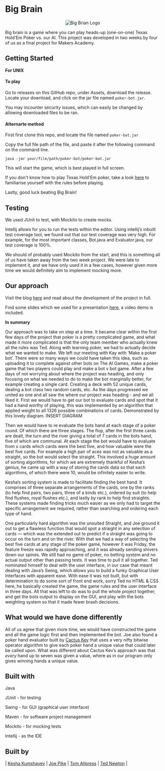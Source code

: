 # Big Brain

<p align="center">
  <img src="http://i63.tinypic.com/29pf4nk.jpg" alt="Big Brian Logo"/>
</p>

Big brain is a game where you can play heads-up (one-on-one) Texas Hold’Em Poker vs. our AI. This project was developed in two weeks by four of us as a final project for Makers Academy. 

## Getting Started

**For UNIX**

#### To play
Go to releases on this GitHub repo, under Assets, download the release. Locate your download, and click on the jar file named `poker-bot.jar`. 

You may incounter security issues, which can easily be changed by allowing downloaded files to be ran. 

#### Alternarte method

First first clone this repo, and locate the file named `poker-bot.jar`

Copy the full file path of the file, and paste it after the following command on the command line.  
```aidl
java -jar your/file/path/poker-bot/poker-bot.jar
```

This will start the game, which is best played in full screen. 

If you don't know how to play Texas Hold'Em poker, take a look [here](https://uk.pokernews.com/poker-rules/texas-holdem.htm) to familiarise yourself with the rules before playing. 

Lastly, good luck beating Big Brain!

## Testing

We used JUnit to test, with Mockito to create mocks.

Intellij allows for you to run the tests within the editor.
Using intellij’s inbuilt test coverage tool, we found out that our test coverage was very high. For example, for the most important classes, Bot.java and Evaluator.java, our test coverage is 100%.

We should of probably used Mockito from the start, and this is something all of us have taken away from the two week project. We were late to implement it, and we have only used it in a few cases, however given more time we would definitely aim to implement mocking more.

## Our approach

Visit the blog [here](https://pokerprogressioninjava.wordpress.com/) and read about the development of the project in full.

Find some slides which we used for a presentation [here](http://slides.com/newtdogg/deck#/), a video demo is included. 

**In summary**

Our approach was to take on step at a time. It became clear within the first few days of the project that poker is a pretty complicated game, and what made it more complicated is that the only team member who actually knew all the rules was Ted.
Along with learning poker, we had to actually decide what we wanted to make. We left our meeting with Kay with ‘Make a poker bot’. There were so many ways we could have taken this idea, such as uploading it to complete against other bots on The AI Games, make a poker game that two players could play and make a bot v bot game.
After a few days of not worrying about where the project was heading, and only focusing on what we needed to do to make the bot marginally better, for example creating a single card. Creating a deck with 52 unique cards, dealing a bot class two random cards, etc. As the days progressed we united as one and all saw the where our project was heading - and we all liked it.
First we would have to get our bot to evaluate cards and spot that it had a hand worthy of playing, this was implemented by an algorithm that applied weight to all 1326 possible combinations of cards. Demonstrated by this lovely diagram.
INSERT DIAGRAM

Then we would have to re evaluate the bots hand at each stage of a poker round.
Of which there are three stages. The flop, after the first three cards are dealt, the turn and the river giving a total of 7 cards in the bots hand, five of which are communal.
At each stage the bot would have to evaluate from x cards which cards were the best five, and how valuable were the best five cards. For example a high pair of aces was not as valuable as a straight, so the bot would select the straight.
This involved a huge amount of sorting algorithms, for which we are extremely thankful of Kesha’s genius, he came up with a way of storing the cards data so that each algorithms, of which there were 10, would be infinitely easier to write.

Kesha’s sorting system is made to facilitate finding the best hand. It comprises of three separate arrangements of the cards, one by the ranks (to help find pairs, two pairs, three of a kinds etc.), ordered by suit (to help find flushes, royal flushes etc.), and lastly by rank to help find straights. These systems made finding tricks much easier as we only had to target the specific arrangement we required, rather than searching and ordering each type of hand.

One particularly hard algorithm was the unsuited Straight, and Joe ground it out to get a flawless function that would spot a straight in any selection of cards — which was the extended out to predict if a straight was going to occur on the turn and on the river.
With that we had a way of selecting the best five cards at any stage of the poker game, however it was Friday, the feature freeze was rapidly approaching, and it was already sending shivers down our spines.
We still had no game of poker, no betting system and no actual output other than passing tests. It was time to pull it all together. Ted nominated himself to deal with the user interface, in our case that meant dealing with Java’s Swing, which allows you to build a funky Graphical User Interfaces with apparent ease. With ease it was not built, but with determination to do some sort of front end work, sorry Ted no HTML & CSS here, he basically created the game, the game rules and the user interface in three days.
All that was left to do was to pull the whole project together, and get the bots output to display on the GUI, and play with the bots weighting system so that it made fewer brash decisions.

## What would we have done differently

All of us agree that given more time, we would have constructed the game and all the game logic first and then implemented the bot. Joe also found a poker hand evaluator built by [Cactus Kev](http://suffe.cool/poker/evaluator.html) that uses a very nifty bitwise operator algorithm to give each poker hand a unique value that could later be called upon. What was different about Cactus Kev’s approach was that *every* hand up to seven was given a value, where as in our program only gives winning hands a unique value.

## Built with

Java

JUnit - for testing

Swing - for GUI (graphical user interface)

Maven - for software project management

Mockito - for mocking tests

Intellij - as the IDE

## Built by

| [Kesha Kumshayev](https://github.com/ikumsh) | [Joe Pike](https://github.com/joepike) | [Tom Allpress](https://github.com/tallpress) | [Ted Newton](https://github.com/newtdogg) |
